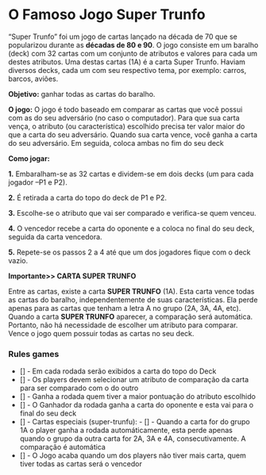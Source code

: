 # O Famoso Jogo Super Trunfo

“Super Trunfo” foi um jogo de cartas lançado na década de 70 que se popularizou
durante as **décadas de 80 e 90**. O jogo consiste em um baralho (deck) com 32 cartas com
um conjunto de atributos e valores para cada um destes atributos. Uma destas cartas
(1A) é a carta Super Trunfo. Haviam diversos decks, cada um com seu respectivo tema,
por exemplo: carros, barcos, aviões.

**Objetivo:** ganhar todas as cartas do baralho.

**O jogo:** O jogo é todo baseado em comparar as cartas que você possui com as do
seu adversário (no caso o computador). Para que sua carta vença, o atributo (ou
característica) escolhido precisa ter valor maior do que a carta do seu adversário.
Quando sua carta vence, você ganha a carta do seu adversário. Em seguida,
coloca ambas no fim do seu deck

**Como jogar:**

**1.** Embaralham-se as 32 cartas e dividem-se em dois decks (um para cada jogador –P1 e P2).

**2.** É retirada a carta do topo do deck de P1 e P2.

**3.** Escolhe-se o atributo que vai ser comparado e verifica-se quem venceu.

**4.** O vencedor recebe a carta do oponente e a coloca no final do seu deck, seguida da carta vencedora.

**5.** Repete-se os passos 2 a 4 até que um dos jogadores fique com o deck vazio.

**Importante>> CARTA SUPER TRUNFO**

Entre as cartas, existe a carta **SUPER TRUNFO** (1A). Esta carta vence todas
as cartas do baralho, independentemente de suas características. Ela perde
apenas para as cartas que tenham a letra A no grupo (2A, 3A, 4A, etc).
Quando a carta **SUPER TRUNFO** aparecer, a comparação será automática.
Portanto, não há necessidade de escolher um atributo para comparar.
Vence o jogo quem possuir todas as cartas no seu deck.  


### Rules games
- [] - Em cada rodada serão exibidos a carta do topo do Deck
- [] - Os players devem selecionar um atributo de comparação da carta para ser comparado com o do outro
- [] - Ganha a rodada quem tiver a maior pontuação do atributo escolhido
- [] - O Ganhador da rodada ganha a carta do oponente e esta vai para o final do seu deck
- [] - Cartas especiais (super-trunfu):
        - [] - Quando a carta for do grupo 1A o player ganha a rodada automáticamente, esta perde apenas quando o grupo da outra carta for 2A, 3A e 4A, consecutivamente. A comparação é automática
- [] - O Jogo acaba quando um dos players não tiver mais carta, quem tiver todas as cartas será o vencedor